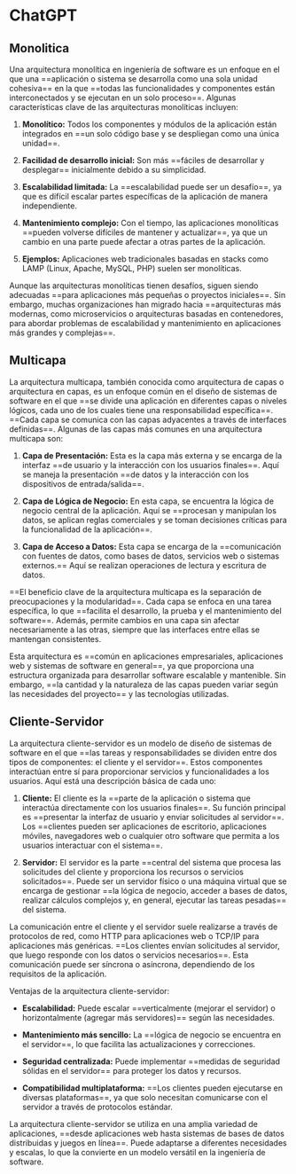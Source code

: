 # ChatGPT
## Monolitica
Una arquitectura monolítica en ingeniería de software es un enfoque en el que una ==aplicación o sistema se desarrolla como una sola unidad cohesiva== en la que ==todas las funcionalidades y componentes están interconectados y se ejecutan en un solo proceso==. Algunas características clave de las arquitecturas monolíticas incluyen:


1. **Monolítico:** Todos los componentes y módulos de la aplicación están integrados en ==un solo código base y se despliegan como una única unidad==.

2. **Facilidad de desarrollo inicial:** Son más ==fáciles de desarrollar y desplegar== inicialmente debido a su simplicidad.

3. **Escalabilidad limitada:** La ==escalabilidad puede ser un desafío==, ya que es difícil escalar partes específicas de la aplicación de manera independiente.

4. **Mantenimiento complejo:** Con el tiempo, las aplicaciones monolíticas ==pueden volverse difíciles de mantener y actualizar==, ya que un cambio en una parte puede afectar a otras partes de la aplicación.

5. **Ejemplos:** Aplicaciones web tradicionales basadas en stacks como LAMP (Linux, Apache, MySQL, PHP) suelen ser monolíticas.

Aunque las arquitecturas monolíticas tienen desafíos, siguen siendo adecuadas ==para aplicaciones más pequeñas o proyectos iniciales==. Sin embargo, muchas organizaciones han migrado hacia ==arquitecturas más modernas, como microservicios o arquitecturas basadas en contenedores, para abordar problemas de escalabilidad y mantenimiento en aplicaciones más grandes y complejas==.
## Multicapa
La arquitectura multicapa, también conocida como arquitectura de capas o arquitectura en capas, es un enfoque común en el diseño de sistemas de software en el que ==se divide una aplicación en diferentes capas o niveles lógicos, cada uno de los cuales tiene una responsabilidad específica==. ==Cada capa se comunica con las capas adyacentes a través de interfaces definidas==. Algunas de las capas más comunes en una arquitectura multicapa son:

1. **Capa de Presentación:** Esta es la capa más externa y se encarga de la interfaz ==de usuario y la interacción con los usuarios finales==. Aquí se maneja la presentación ==de datos y la interacción con los dispositivos de entrada/salida==.

2. **Capa de Lógica de Negocio:** En esta capa, se encuentra la lógica de negocio central de la aplicación. Aquí se ==procesan y manipulan los datos, se aplican reglas comerciales y se toman decisiones críticas para la funcionalidad de la aplicación==.

3. **Capa de Acceso a Datos:** Esta capa se encarga de la ==comunicación con fuentes de datos, como bases de datos, servicios web o sistemas externos.== Aquí se realizan operaciones de lectura y escritura de datos.

==El beneficio clave de la arquitectura multicapa es la separación de preocupaciones y la modularidad==. Cada capa se enfoca en una tarea específica, lo que ==facilita el desarrollo, la prueba y el mantenimiento del software==. Además, permite cambios en una capa sin afectar necesariamente a las otras, siempre que las interfaces entre ellas se mantengan consistentes.

Esta arquitectura es ==común en aplicaciones empresariales, aplicaciones web y sistemas de software en general==, ya que proporciona una estructura organizada para desarrollar software escalable y mantenible. Sin embargo, ==la cantidad y la naturaleza de las capas pueden variar según las necesidades del proyecto== y las tecnologías utilizadas.
## Cliente-Servidor
La arquitectura cliente-servidor es un modelo de diseño de sistemas de software en el que ==las tareas y responsabilidades se dividen entre dos tipos de componentes: el cliente y el servidor==. Estos componentes interactúan entre sí para proporcionar servicios y funcionalidades a los usuarios. Aquí está una descripción básica de cada uno:

1. **Cliente:** El cliente es la ==parte de la aplicación o sistema que interactúa directamente con los usuarios finales==. Su función principal es ==presentar la interfaz de usuario y enviar solicitudes al servidor==. Los ==clientes pueden ser aplicaciones de escritorio, aplicaciones móviles, navegadores web o cualquier otro software que permita a los usuarios interactuar con el sistema==.

2. **Servidor:** El servidor es la parte ==central del sistema que procesa las solicitudes del cliente y proporciona los recursos o servicios solicitados==. Puede ser un servidor físico o una máquina virtual que se encarga de gestionar ==la lógica de negocio, acceder a bases de datos, realizar cálculos complejos y, en general, ejecutar las tareas pesadas== del sistema.

La comunicación entre el cliente y el servidor suele realizarse a través de protocolos de red, como HTTP para aplicaciones web o TCP/IP para aplicaciones más genéricas. ==Los clientes envían solicitudes al servidor, que luego responde con los datos o servicios necesarios==. Esta comunicación puede ser síncrona o asíncrona, dependiendo de los requisitos de la aplicación.

Ventajas de la arquitectura cliente-servidor:

- **Escalabilidad:** Puede escalar ==verticalmente (mejorar el servidor) o horizontalmente (agregar más servidores)== según las necesidades.

- **Mantenimiento más sencillo:** La ==lógica de negocio se encuentra en el servidor==, lo que facilita las actualizaciones y correcciones.

- **Seguridad centralizada:** Puede implementar ==medidas de seguridad sólidas en el servidor== para proteger los datos y recursos.

- **Compatibilidad multiplataforma:** ==Los clientes pueden ejecutarse en diversas plataformas==, ya que solo necesitan comunicarse con el servidor a través de protocolos estándar.

La arquitectura cliente-servidor se utiliza en una amplia variedad de aplicaciones, ==desde aplicaciones web hasta sistemas de bases de datos distribuidas y juegos en línea==. Puede adaptarse a diferentes necesidades y escalas, lo que la convierte en un modelo versátil en la ingeniería de software.